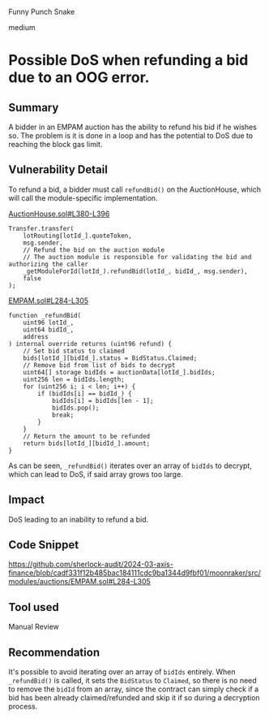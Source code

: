 Funny Punch Snake

medium

# Possible DoS when refunding a bid due to an OOG error.

## Summary
A bidder in an EMPAM auction has the ability to refund his bid if he wishes so. The problem is it is done in a loop and has the potential to DoS due to reaching the block gas limit.
## Vulnerability Detail
To refund a bid, a bidder must call `refundBid()` on the AuctionHouse, which will call the module-specific implementation.

[AuctionHouse.sol#L380-L396](https://github.com/sherlock-audit/2024-03-axis-finance/blob/cadf331f12b485bac184111cdc9ba1344d9fbf01/moonraker/src/AuctionHouse.sol#L380-L396)
```solidity
Transfer.transfer(
    lotRouting[lotId_].quoteToken,
    msg.sender,
    // Refund the bid on the auction module
    // The auction module is responsible for validating the bid and authorizing the caller
    _getModuleForId(lotId_).refundBid(lotId_, bidId_, msg.sender),
    false
);
```

[EMPAM.sol#L284-L305](https://github.com/sherlock-audit/2024-03-axis-finance/blob/cadf331f12b485bac184111cdc9ba1344d9fbf01/moonraker/src/modules/auctions/EMPAM.sol#L284-L305)
```solidity
function _refundBid(
    uint96 lotId_,
    uint64 bidId_,
    address
) internal override returns (uint96 refund) {
    // Set bid status to claimed
    bids[lotId_][bidId_].status = BidStatus.Claimed;
    // Remove bid from list of bids to decrypt
    uint64[] storage bidIds = auctionData[lotId_].bidIds;
    uint256 len = bidIds.length;
    for (uint256 i; i < len; i++) {
        if (bidIds[i] == bidId_) {
            bidIds[i] = bidIds[len - 1];
            bidIds.pop();
            break;
        }
    }
    // Return the amount to be refunded
    return bids[lotId_][bidId_].amount;
}
```
As can be seen, `_refundBid()` iterates over an array of `bidIds` to decrypt, which can lead to DoS, if said array grows too large.
## Impact
DoS leading to an inability to refund a bid. 
## Code Snippet 
https://github.com/sherlock-audit/2024-03-axis-finance/blob/cadf331f12b485bac184111cdc9ba1344d9fbf01/moonraker/src/modules/auctions/EMPAM.sol#L284-L305
## Tool used

Manual Review

## Recommendation
It's possible to avoid iterating over an array of `bidIds` entirely. When `_refundBid()` is called, it sets the `BidStatus` to `Claimed`, so there is no need to remove the `bidId` from an array, since the contract can simply check if a bid has been already claimed/refunded and skip it if so during a decryption process.
